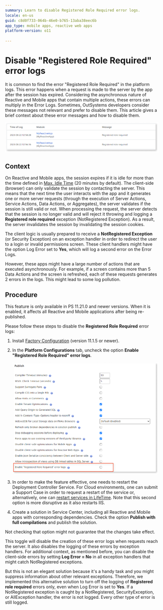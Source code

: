 ```yaml
---
summary: Learn to disable Registered Role Required error logs. 
locale: en-us
guid: c8d0f733-064b-46e0-b765-13aba38eec6b
app_type: mobile apps, reactive web apps
platform-version: o11

---
```


# Disable "Registered Role Required" error logs

It is common to find the error "Registered Role Required" in the platform logs. This error happens when a request is made to the server by the app after the session has expired. Considering the asynchronous nature of Reactive and Mobile apps that contain multiple actions, these errors can multiply in the Error Logs. Sometimes, OutSystems developers consider these messages not relevant and prefer to disable them. This article gives a brief context about these error messages and how to disable them.

![](images/disable-error-logs2-ps.png)

## Context

On Reactive and Mobile apps, the session expires if it is idle for more than the time defined in [Max. Idle Time](https://success.outsystems.com/documentation/11/managing_the_applications_lifecycle/secure_the_applications/configure_app_authentication/) (20 minutes by default). The client-side (browser) can only validate the session by contacting the server. This means that the next time the user interacts with the app and it generates one or more server requests (through the execution of Server Actions, Service Actions, Data Actions, or Aggregates), the server validates if the session is still valid or not. When processing the request, the server detects that the session is no longer valid and will reject it throwing and logging a **Registered role required** exception (NotRegistered Exception). As a result, the server invalidates the session by invalidating the session cookies.

The client logic is usually prepared to receive a **NotRegistered Exception** (or Security Exception) on an exception handler in order to redirect the user to a login or invalid permissions screen. These client handlers might have the option Log Error set to **Yes**, which will log a second error on the Error Logs.

However, these apps might have a large number of actions that are executed asynchronously. For example, if a screen contains more than 5 Data Actions and the screen is refreshed, each of these requests generates 2 errors in the logs. This might lead to some log pollution.

## Procedure

<div class="info" markdown="1">

This feature is only available in PS 11.21.0 and newer versions. When it is enabled, it affects all Reactive and Mobile applications after being re-published. 

</div>

Please follow these steps to disable the **Registered Role Required** error logs:

1. Install [Factory Configuration](https://www.outsystems.com/forge/component-overview/25/factory-configuration) (version 11.1.5 or newer).

1. In the **Platform Configurations** tab, uncheck the option **Enable "Registered Role Required" error logs**.

    ![](images/disable-error-logs-ps.png)

1. In order to make the feature effective, one needs to restart the Deployment Controller Service. For Cloud environments, one can submit a Support Case in order to request a restart of the service or, alternatively, one can [restart services in LifeTime](https://success.outsystems.com/support/troubleshooting/infrastructure_management/restart_services_on_outsystems_cloud/). 
Note that this second option is more disruptive as it also restarts IIS.

1. Create a solution in Service Center, including all Reactive and Mobile apps with corresponding dependencies. Check the option **Publish with full compilations** and publish the solution. 

<div class="warning" markdown="1">
Not checking that option might not guarantee that the changes take effect. 
</div>


This toggle will disable the creation of these error logs when requests reach the server. It also disables the logging of these errors by exception handlers. For additional context, as mentioned before, you can disable the client-side errors by setting **Log Error = No** in all exception handlers that might catch NotRegistered exceptions. 

But this is not an elegant solution because it's a handy task and you might suppress information about other relevant exceptions. Therefore, we implemented this alternative solution to turn off the logging of **Registered role required** errors only, even when Log Error is set to **Yes**. If a NotRegistered exception is caught by a NotRegistered, SecurityException, or AllException handler, the error is not logged. Every other type of error is still logged.
